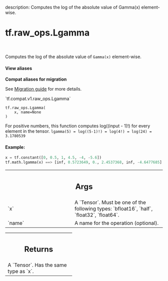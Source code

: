 description: Computes the log of the absolute value of Gamma(x) element-wise.

<div itemscope itemtype="http://developers.google.com/ReferenceObject">
<meta itemprop="name" content="tf.raw_ops.Lgamma" />
<meta itemprop="path" content="Stable" />
</div>

# tf.raw_ops.Lgamma

<!-- Insert buttons and diff -->

<table class="tfo-notebook-buttons tfo-api nocontent" align="left">

</table>



Computes the log of the absolute value of `Gamma(x)` element-wise.

<section class="expandable">
  <h4 class="showalways">View aliases</h4>
  <p>
<b>Compat aliases for migration</b>
<p>See
<a href="https://www.tensorflow.org/guide/migrate">Migration guide</a> for
more details.</p>
<p>`tf.compat.v1.raw_ops.Lgamma`</p>
</p>
</section>

<pre class="devsite-click-to-copy prettyprint lang-py tfo-signature-link">
<code>tf.raw_ops.Lgamma(
    x, name=None
)
</code></pre>



<!-- Placeholder for "Used in" -->

  For positive numbers, this function computes log((input - 1)!) for every element in the tensor.
  `lgamma(5) = log((5-1)!) = log(4!) = log(24) = 3.1780539`

#### Example:



```python
x = tf.constant([0, 0.5, 1, 4.5, -4, -5.6])
tf.math.lgamma(x) ==> [inf, 0.5723649, 0., 2.4537368, inf, -4.6477685]
```

<!-- Tabular view -->
 <table class="responsive fixed orange">
<colgroup><col width="214px"><col></colgroup>
<tr><th colspan="2"><h2 class="add-link">Args</h2></th></tr>

<tr>
<td>
`x`
</td>
<td>
A `Tensor`. Must be one of the following types: `bfloat16`, `half`, `float32`, `float64`.
</td>
</tr><tr>
<td>
`name`
</td>
<td>
A name for the operation (optional).
</td>
</tr>
</table>



<!-- Tabular view -->
 <table class="responsive fixed orange">
<colgroup><col width="214px"><col></colgroup>
<tr><th colspan="2"><h2 class="add-link">Returns</h2></th></tr>
<tr class="alt">
<td colspan="2">
A `Tensor`. Has the same type as `x`.
</td>
</tr>

</table>

